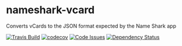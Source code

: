 # nameshark-vcard
Converts vCards to the JSON format expected by the Name Shark app

[![Travis Build](https://travis-ci.org/proinsias/nameshark-vcard.svg?branch=master)](https://travis-ci.org/proinsias/nameshark-vcard)
[![codecov](https://codecov.io/gh/proinsias/nameshark-vcard/branch/master/graph/badge.svg)](https://codecov.io/gh/proinsias/nameshark-vcard)
[![Code Issues](https://www.quantifiedcode.com/api/v1/project/3553d32e83a8475ea60237d6a02d7107/badge.svg)](https://www.quantifiedcode.com/app/project/3553d32e83a8475ea60237d6a02d7107)
[![Dependency Status](https://www.versioneye.com/user/projects/57244381ba37ce00350af8c3/badge.svg?style=flat)](https://www.versioneye.com/user/projects/57244381ba37ce00350af8c3)
